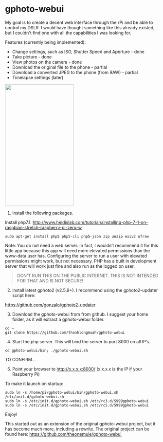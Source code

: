 gphoto-webui
============

My goal is to create a decent web interface through the rPi and be able to control my DSLR. I would have thought something like this already existed, but I couldn't find one with all the capabilities I was looking for.

Features (currently being implemented):
* Change settings, such as ISO, Shutter Speed and Aperture - done
* Take picture - done
* View photos on the camera - done
* Download the original file to the phone - partial
* Download a converted JPEG to the phone (from RAW) - partial
* Timelapse settings (later)

<img src="/screenshots/screen1.png" width="225" height="400" />


1) Install the following packages.

Install php7.1: http://www.heidislab.com/tutorials/installing-php-7-1-on-raspbian-stretch-raspberry-pi-zero-w

```
sudo apt-get install php5 php5-cli php5-json zip unzip exiv2 ufraw
```

Note: You do not need a web server. In fact, I wouldn’t recommend it for this little app because this app will need more elevated permissions than the www-data user has. Configuring the server to run a user with elevated permissions might work, but not necessary. PHP has a built in development server that will work just fine and also run as the logged on user. 

> DON'T RUN THIS ON THE PUBLIC INTERNET. THIS IS NOT INTENDED FOR THAT AND IS NOT SECURE! 

2) Install latest gphoto2 (v2.5.9+). I recommend using the gphoto2-updater script here:

https://github.com/gonzalo/gphoto2-updater

3) Download the gphoto-webui from from github. I suggest your home folder, as it will extract a gphoto-webui folder.

```
cd ~
git clone https://github.com/thanhlongmuah/gphoto-webui
```

4) Start the php server. This will bind the server to port 8000 on all IP’s.

```
cd gphoto-webui/bin; ./gphoto-webui.sh
```


TO CONFIRM...

5) Point your browser to http://x.x.x.x:8000/  (x.x.x.x is the IP if your Raspberry Pi)


To make it launch on startup:
```
sudo ln -s /home/pi/gphoto-webui/bin/gphoto-webui.sh /etc/init.d/gphoto-webui.sh
sudo ln -s /etc/init.d/gphoto-webui.sh /etc/rc3.d/S999gphoto-webui
sudo ln -s /etc/init.d/gphoto-webui.sh /etc/rc5.d/S999gphoto-webui
```


Enjoy!


This started out as an extension of the original gphoto-webui project, but it has become much more, including a rewrite.
The original project can be found here:
https://github.com/theonemule/gphoto-webui
